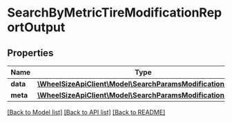 # SearchByMetricTireModificationReportOutput

## Properties
Name | Type | Description | Notes
------------ | ------------- | ------------- | -------------
**data** | [**\WheelSizeApiClient\Model\SearchParamsModificationsData[]**](SearchParamsModificationsData.md) |  | 
**meta** | [**\WheelSizeApiClient\Model\SearchParamsModificationsMeta**](SearchParamsModificationsMeta.md) |  | 

[[Back to Model list]](../README.md#documentation-for-models) [[Back to API list]](../README.md#documentation-for-api-endpoints) [[Back to README]](../README.md)


